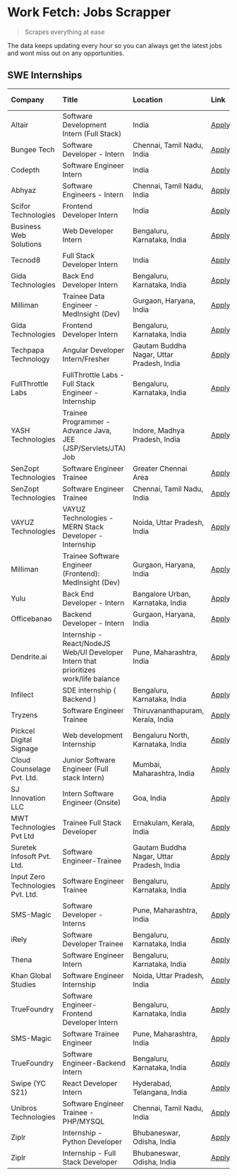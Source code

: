 # Work Fetch: Jobs Scrapper
> Scrapes everything at ease

The data keeps updating every hour so you can always get the latest jobs and wont miss out on any opportunities.

## SWE Internships
<!--START_SECTION:workfetch-->
| Company                           | Title                                                                                | Location                                  | Link                                                                                                                                                                                                                                                                                               | Date Posted   |
|:----------------------------------|:-------------------------------------------------------------------------------------|:------------------------------------------|:---------------------------------------------------------------------------------------------------------------------------------------------------------------------------------------------------------------------------------------------------------------------------------------------------|:--------------|
| Altair                            | Software Development Intern (Full Stack)                                             | India                                     | [Apply](https://in.linkedin.com/jobs/view/software-development-intern-full-stack-at-altair-3840065993?refId=lJb6v6Ch40EFlRepUBI2UA%3D%3D&trackingId=BwS6AYH3xFhBLvLgZnh8Qw%3D%3D&position=13&pageNum=1&trk=public_jobs_jserp-result_search-card)                                                   | 2024-02-28    |
| Bungee Tech                       | Software Developer - Intern                                                          | Chennai, Tamil Nadu, India                | [Apply](https://in.linkedin.com/jobs/view/software-developer-intern-at-bungee-tech-3842220746?refId=lJb6v6Ch40EFlRepUBI2UA%3D%3D&trackingId=tr3XD1KC%2BndBpGa1%2FllFfQ%3D%3D&position=18&pageNum=1&trk=public_jobs_jserp-result_search-card)                                                       | 2024-02-28    |
| Codepth                           | Software Engineer Intern                                                             | India                                     | [Apply](https://in.linkedin.com/jobs/view/software-engineer-intern-at-codepth-3837570180?refId=RdJD%2Fd0%2BrSTDmWVkWU97mg%3D%3D&trackingId=R5BhcYITxjhgHEolEYvkfw%3D%3D&position=13&pageNum=2&trk=public_jobs_jserp-result_search-card)                                                            | 2024-02-28    |
| Abhyaz                            | Software Engineers - Intern                                                          | Chennai, Tamil Nadu, India                | [Apply](https://in.linkedin.com/jobs/view/software-engineers-intern-at-abhyaz-3842331306?refId=RdJD%2Fd0%2BrSTDmWVkWU97mg%3D%3D&trackingId=8yZmb06RTaWSJL4BGi9NTg%3D%3D&position=16&pageNum=2&trk=public_jobs_jserp-result_search-card)                                                            | 2024-02-28    |
| Scifor Technologies               | Frontend Developer Intern                                                            | India                                     | [Apply](https://in.linkedin.com/jobs/view/frontend-developer-intern-at-scifor-technologies-3839011953?refId=lJb6v6Ch40EFlRepUBI2UA%3D%3D&trackingId=D8SgAUMiDRRw05YpYsEH5w%3D%3D&position=14&pageNum=1&trk=public_jobs_jserp-result_search-card)                                                   | 2024-02-27    |
| Business Web Solutions            | Web Developer Intern                                                                 | Bengaluru, Karnataka, India               | [Apply](https://in.linkedin.com/jobs/view/web-developer-intern-at-business-web-solutions-3839906144?refId=hSp5GlIGxuj3Fbo6L%2BYr1g%3D%3D&trackingId=yDkOvngZRczmF5vfcsa%2Fnw%3D%3D&position=23&pageNum=0&trk=public_jobs_jserp-result_search-card)                                                 | 2024-02-26    |
| Tecnod8                           | Full Stack Developer Intern                                                          | India                                     | [Apply](https://in.linkedin.com/jobs/view/full-stack-developer-intern-at-tecnod8-3834283868?refId=RdJD%2Fd0%2BrSTDmWVkWU97mg%3D%3D&trackingId=AM2fltVEkHradfpBMOpxBA%3D%3D&position=1&pageNum=2&trk=public_jobs_jserp-result_search-card)                                                          | 2024-02-25    |
| Gida Technologies                 | Back End Developer Intern                                                            | Bengaluru, Karnataka, India               | [Apply](https://in.linkedin.com/jobs/view/back-end-developer-intern-at-gida-technologies-3836849295?refId=RdJD%2Fd0%2BrSTDmWVkWU97mg%3D%3D&trackingId=%2F2IUuz4FYPTi7zSHFmHkdQ%3D%3D&position=12&pageNum=2&trk=public_jobs_jserp-result_search-card)                                               | 2024-02-23    |
| Milliman                          | Trainee Data Engineer - MedInsight (Dev)                                             | Gurgaon, Haryana, India                   | [Apply](https://in.linkedin.com/jobs/view/trainee-data-engineer-medinsight-dev-at-milliman-3789275187?refId=RdJD%2Fd0%2BrSTDmWVkWU97mg%3D%3D&trackingId=DIsyK%2FKdMOTwmYd4OYwHMA%3D%3D&position=19&pageNum=2&trk=public_jobs_jserp-result_search-card)                                             | 2024-02-23    |
| Gida Technologies                 | Frontend Developer Intern                                                            | Bengaluru, Karnataka, India               | [Apply](https://in.linkedin.com/jobs/view/frontend-developer-intern-at-gida-technologies-3836040945?refId=hSp5GlIGxuj3Fbo6L%2BYr1g%3D%3D&trackingId=fG7oyhJeadTGNzi33W%2FsMw%3D%3D&position=19&pageNum=0&trk=public_jobs_jserp-result_search-card)                                                 | 2024-02-21    |
| Techpapa Technology               | Angular Developer Intern/Fresher                                                     | Gautam Buddha Nagar, Uttar Pradesh, India | [Apply](https://in.linkedin.com/jobs/view/angular-developer-intern-fresher-at-techpapa-technology-3834305862?refId=RdJD%2Fd0%2BrSTDmWVkWU97mg%3D%3D&trackingId=tZCQSaqHK9WPJfO6a9Rq7w%3D%3D&position=8&pageNum=2&trk=public_jobs_jserp-result_search-card)                                         | 2024-02-20    |
| FullThrottle Labs                 | FullThrottle Labs - Full Stack Engineer - Internship                                 | Bengaluru, Karnataka, India               | [Apply](https://in.linkedin.com/jobs/view/fullthrottle-labs-full-stack-engineer-internship-at-fullthrottle-labs-3829636016?refId=RdJD%2Fd0%2BrSTDmWVkWU97mg%3D%3D&trackingId=wUE41wlgthecGo5%2Bt0PKaQ%3D%3D&position=4&pageNum=2&trk=public_jobs_jserp-result_search-card)                         | 2024-02-17    |
| YASH Technologies                 | Trainee Programmer - Advance Java, JEE (JSP/Servlets/JTA) Job                        | Indore, Madhya Pradesh, India             | [Apply](https://in.linkedin.com/jobs/view/trainee-programmer-advance-java-jee-jsp-servlets-jta-job-at-yash-technologies-3811759183?refId=hSp5GlIGxuj3Fbo6L%2BYr1g%3D%3D&trackingId=p6SWinQv%2B6mUXnMUNznBbg%3D%3D&position=14&pageNum=0&trk=public_jobs_jserp-result_search-card)                  | 2024-02-13    |
| SenZopt Technologies              | Software Engineer Trainee                                                            | Greater Chennai Area                      | [Apply](https://in.linkedin.com/jobs/view/software-engineer-trainee-at-senzopt-technologies-3827688781?refId=lJb6v6Ch40EFlRepUBI2UA%3D%3D&trackingId=kmfSHye3tnnlx2yhusCr7w%3D%3D&position=7&pageNum=1&trk=public_jobs_jserp-result_search-card)                                                   | 2024-02-12    |
| SenZopt Technologies              | Software Engineer Trainee                                                            | Chennai, Tamil Nadu, India                | [Apply](https://in.linkedin.com/jobs/view/software-engineer-trainee-at-senzopt-technologies-3827686880?refId=lJb6v6Ch40EFlRepUBI2UA%3D%3D&trackingId=DG5iMujO38i92PZPW12QUg%3D%3D&position=23&pageNum=1&trk=public_jobs_jserp-result_search-card)                                                  | 2024-02-12    |
| VAYUZ Technologies                | VAYUZ Technologies - MERN Stack Developer - Internship                               | Noida, Uttar Pradesh, India               | [Apply](https://in.linkedin.com/jobs/view/vayuz-technologies-mern-stack-developer-internship-at-vayuz-technologies-3822619356?refId=RdJD%2Fd0%2BrSTDmWVkWU97mg%3D%3D&trackingId=m%2FPFAErAWqwdj4xPYvHR7g%3D%3D&position=7&pageNum=2&trk=public_jobs_jserp-result_search-card)                      | 2024-02-10    |
| Milliman                          | Trainee Software Engineer (Frontend): MedInsight (Dev)                               | Gurgaon, Haryana, India                   | [Apply](https://in.linkedin.com/jobs/view/trainee-software-engineer-frontend-medinsight-dev-at-milliman-3792874280?refId=hSp5GlIGxuj3Fbo6L%2BYr1g%3D%3D&trackingId=9C4OgRdcdJ6o8wtm7NSJsA%3D%3D&position=5&pageNum=0&trk=public_jobs_jserp-result_search-card)                                     | 2024-02-09    |
| Yulu                              | Back End Developer - Intern                                                          | Bangalore Urban, Karnataka, India         | [Apply](https://in.linkedin.com/jobs/view/back-end-developer-intern-at-yulu-3821682220?refId=hSp5GlIGxuj3Fbo6L%2BYr1g%3D%3D&trackingId=GWrmhfDGILubLhJTl3ay%2Fw%3D%3D&position=8&pageNum=0&trk=public_jobs_jserp-result_search-card)                                                               | 2024-02-04    |
| Officebanao                       | Backend Developer - Intern                                                           | Gurgaon, Haryana, India                   | [Apply](https://in.linkedin.com/jobs/view/backend-developer-intern-at-officebanao-3814263731?refId=hSp5GlIGxuj3Fbo6L%2BYr1g%3D%3D&trackingId=%2FlY0xvEggK%2BntHqy85tOUQ%3D%3D&position=20&pageNum=0&trk=public_jobs_jserp-result_search-card)                                                      | 2024-01-31    |
| Dendrite.ai                       | Internship - React/NodeJS Web/UI Developer Intern that prioritizes work/life balance | Pune, Maharashtra, India                  | [Apply](https://in.linkedin.com/jobs/view/internship-react-nodejs-web-ui-developer-intern-that-prioritizes-work-life-balance-at-dendrite-ai-3818948068?refId=lJb6v6Ch40EFlRepUBI2UA%3D%3D&trackingId=UQTG9rUK6XTIFalY%2Fca4GA%3D%3D&position=4&pageNum=1&trk=public_jobs_jserp-result_search-card) | 2024-01-31    |
| Infilect                          | SDE internship ( Backend )                                                           | Bengaluru, Karnataka, India               | [Apply](https://in.linkedin.com/jobs/view/sde-internship-backend-at-infilect-3815120558?refId=hSp5GlIGxuj3Fbo6L%2BYr1g%3D%3D&trackingId=gxtde3YTBhDYc4EH3AD1jw%3D%3D&position=21&pageNum=0&trk=public_jobs_jserp-result_search-card)                                                               | 2024-01-25    |
| Tryzens                           | Software Engineer Trainee                                                            | Thiruvananthapuram, Kerala, India         | [Apply](https://in.linkedin.com/jobs/view/software-engineer-trainee-at-tryzens-3809363491?refId=lJb6v6Ch40EFlRepUBI2UA%3D%3D&trackingId=Dbcb9iYrjoAgOvjgeUBE6Q%3D%3D&position=11&pageNum=1&trk=public_jobs_jserp-result_search-card)                                                               | 2024-01-18    |
| Pickcel Digital Signage           | Web development Internship                                                           | Bengaluru North, Karnataka, India         | [Apply](https://in.linkedin.com/jobs/view/web-development-internship-at-pickcel-digital-signage-3826062393?refId=RdJD%2Fd0%2BrSTDmWVkWU97mg%3D%3D&trackingId=7SvyMISxWEHdZwejAi9Hkg%3D%3D&position=9&pageNum=2&trk=public_jobs_jserp-result_search-card)                                           | 2024-01-15    |
| Cloud Counselage Pvt. Ltd.        | Junior Software Engineer (Full stack Intern)                                         | Mumbai, Maharashtra, India                | [Apply](https://in.linkedin.com/jobs/view/junior-software-engineer-full-stack-intern-at-cloud-counselage-pvt-ltd-3803132814?refId=hSp5GlIGxuj3Fbo6L%2BYr1g%3D%3D&trackingId=20W8BVlDMEelA9MbT%2BlAAw%3D%3D&position=22&pageNum=0&trk=public_jobs_jserp-result_search-card)                         | 2024-01-11    |
| SJ Innovation LLC                 | Intern Software Engineer (Onsite)                                                    | Goa, India                                | [Apply](https://in.linkedin.com/jobs/view/intern-software-engineer-onsite-at-sj-innovation-llc-3799959011?refId=lJb6v6Ch40EFlRepUBI2UA%3D%3D&trackingId=VPogGr8CdG8xWzhKEAspPw%3D%3D&position=16&pageNum=1&trk=public_jobs_jserp-result_search-card)                                               | 2024-01-11    |
| MWT Technologies Pvt Ltd          | Trainee Full Stack Developer                                                         | Ernakulam, Kerala, India                  | [Apply](https://in.linkedin.com/jobs/view/trainee-full-stack-developer-at-mwt-technologies-pvt-ltd-3800921715?refId=hSp5GlIGxuj3Fbo6L%2BYr1g%3D%3D&trackingId=Nk420%2Bq0VywE1esbSg9NhQ%3D%3D&position=4&pageNum=0&trk=public_jobs_jserp-result_search-card)                                        | 2024-01-09    |
| Suretek Infosoft Pvt. Ltd.        | Software Engineer-Trainee                                                            | Gautam Buddha Nagar, Uttar Pradesh, India | [Apply](https://in.linkedin.com/jobs/view/software-engineer-trainee-at-suretek-infosoft-pvt-ltd-3800934643?refId=hSp5GlIGxuj3Fbo6L%2BYr1g%3D%3D&trackingId=gMVqHIz%2FFbp5jAJxlIyEdA%3D%3D&position=16&pageNum=0&trk=public_jobs_jserp-result_search-card)                                          | 2024-01-09    |
| Input Zero Technologies Pvt. Ltd. | Software Engineer Trainee                                                            | Bengaluru, Karnataka, India               | [Apply](https://in.linkedin.com/jobs/view/software-engineer-trainee-at-input-zero-technologies-pvt-ltd-3800927643?refId=lJb6v6Ch40EFlRepUBI2UA%3D%3D&trackingId=Ms9as%2FW4n0EeC8wLUc7avg%3D%3D&position=5&pageNum=1&trk=public_jobs_jserp-result_search-card)                                      | 2024-01-09    |
| SMS-Magic                         | Software Developer -Interns                                                          | Pune, Maharashtra, India                  | [Apply](https://in.linkedin.com/jobs/view/software-developer-interns-at-sms-magic-3799485343?refId=lJb6v6Ch40EFlRepUBI2UA%3D%3D&trackingId=oFWYx6VR%2BHd7v7%2BVPy6dHw%3D%3D&position=8&pageNum=1&trk=public_jobs_jserp-result_search-card)                                                         | 2024-01-05    |
| iRely                             | Software Developer Trainee                                                           | Bengaluru, Karnataka, India               | [Apply](https://in.linkedin.com/jobs/view/software-developer-trainee-at-irely-3801577534?refId=hSp5GlIGxuj3Fbo6L%2BYr1g%3D%3D&trackingId=BvRQbUgcVoH513IAA%2FfzWw%3D%3D&position=10&pageNum=0&trk=public_jobs_jserp-result_search-card)                                                            | 2023-12-22    |
| Thena                             | Software Engineer Intern                                                             | Bengaluru, Karnataka, India               | [Apply](https://in.linkedin.com/jobs/view/software-engineer-intern-at-thena-3778731751?refId=hSp5GlIGxuj3Fbo6L%2BYr1g%3D%3D&trackingId=ansgHi6TJzWmnuOL8RBlOw%3D%3D&position=12&pageNum=0&trk=public_jobs_jserp-result_search-card)                                                                | 2023-12-05    |
| Khan Global Studies               | Software Engineer Internship                                                         | Noida, Uttar Pradesh, India               | [Apply](https://in.linkedin.com/jobs/view/software-engineer-internship-at-khan-global-studies-3766942197?refId=lJb6v6Ch40EFlRepUBI2UA%3D%3D&trackingId=yIqga0HlUXDmQ4sqFbZViQ%3D%3D&position=24&pageNum=1&trk=public_jobs_jserp-result_search-card)                                                | 2023-11-27    |
| TrueFoundry                       | Software Engineer- Frontend Developer Intern                                         | Bengaluru, Karnataka, India               | [Apply](https://in.linkedin.com/jobs/view/software-engineer-frontend-developer-intern-at-truefoundry-3790095058?refId=hSp5GlIGxuj3Fbo6L%2BYr1g%3D%3D&trackingId=XY7V42Q%2BimQgEGEjjJ8FXA%3D%3D&position=11&pageNum=0&trk=public_jobs_jserp-result_search-card)                                     | 2023-11-24    |
| SMS-Magic                         | Software Trainee Engineer                                                            | Pune, Maharashtra, India                  | [Apply](https://in.linkedin.com/jobs/view/software-trainee-engineer-at-sms-magic-3761409781?refId=hSp5GlIGxuj3Fbo6L%2BYr1g%3D%3D&trackingId=ND%2BiO96JxCIHjeVC0YkokA%3D%3D&position=25&pageNum=0&trk=public_jobs_jserp-result_search-card)                                                         | 2023-11-16    |
| TrueFoundry                       | Software Engineer-Backend Intern                                                     | Bengaluru, Karnataka, India               | [Apply](https://in.linkedin.com/jobs/view/software-engineer-backend-intern-at-truefoundry-3779508170?refId=lJb6v6Ch40EFlRepUBI2UA%3D%3D&trackingId=Rj6s7rOr8wmZU9WdtY%2BhWg%3D%3D&position=3&pageNum=1&trk=public_jobs_jserp-result_search-card)                                                   | 2023-11-10    |
| Swipe (YC S21)                    | React Developer Intern                                                               | Hyderabad, Telangana, India               | [Apply](https://in.linkedin.com/jobs/view/react-developer-intern-at-swipe-yc-s21-3737600089?refId=hSp5GlIGxuj3Fbo6L%2BYr1g%3D%3D&trackingId=JyDuchScc%2BQbbXeiMtfdOQ%3D%3D&position=13&pageNum=0&trk=public_jobs_jserp-result_search-card)                                                         | 2023-10-13    |
| Unibros Technologies              | Software Engineer Trainee - PHP/MYSQL                                                | Chennai, Tamil Nadu, India                | [Apply](https://in.linkedin.com/jobs/view/software-engineer-trainee-php-mysql-at-unibros-technologies-3656599241?refId=lJb6v6Ch40EFlRepUBI2UA%3D%3D&trackingId=0eZ6Fs8moYdpRi5U2psJ6Q%3D%3D&position=9&pageNum=1&trk=public_jobs_jserp-result_search-card)                                         | 2023-06-12    |
| Ziplr                             | Internship - Python Developer                                                        | Bhubaneswar, Odisha, India                | [Apply](https://in.linkedin.com/jobs/view/internship-python-developer-at-ziplr-3645677592?refId=RdJD%2Fd0%2BrSTDmWVkWU97mg%3D%3D&trackingId=OdXDFHxD%2FEDmESJPWmWALg%3D%3D&position=11&pageNum=2&trk=public_jobs_jserp-result_search-card)                                                         | 2023-06-02    |
| Ziplr                             | Internship - Full Stack Developer                                                    | Bhubaneswar, Odisha, India                | [Apply](https://in.linkedin.com/jobs/view/internship-full-stack-developer-at-ziplr-3645675705?refId=RdJD%2Fd0%2BrSTDmWVkWU97mg%3D%3D&trackingId=BVISiSAijxU%2BOdTivI9pnA%3D%3D&position=24&pageNum=2&trk=public_jobs_jserp-result_search-card)                                                     | 2023-06-02    |
<!--END_SECTION:workfetch-->
